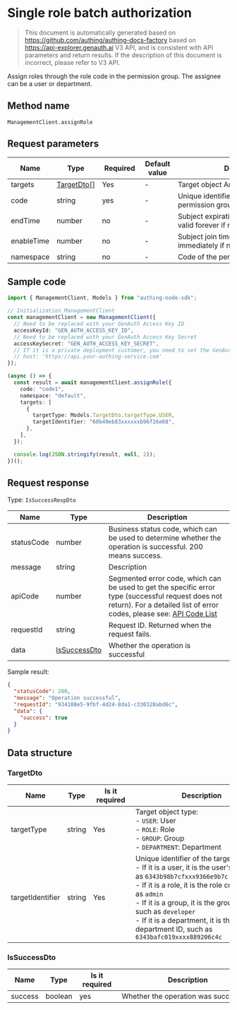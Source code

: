 # Single role batch authorization

<!--
Warning ⚠️:
Do not modify this document directly,
https://github.com/Authing/authing-docs-factory
Use this project to generate
-->

<LastUpdated />

> This document is automatically generated based on https://github.com/authing/authing-docs-factory based on https://api-explorer.genauth.ai V3 API, and is consistent with API parameters and return results. If the description of this document is incorrect, please refer to V3 API.

Assign roles through the role code in the permission group. The assignee can be a user or department.

## Method name

`ManagementClient.assignRole`

## Request parameters

| Name       | Type                                 | <div style="width:80px">Required</div> | <div style="width:60px">Default value</div> | <div style="width:300px">Description</div>                     | <div style="width:200px">Sample value</div>                             |
| ---------- | ------------------------------------ | -------------------------------------- | ------------------------------------------- | -------------------------------------------------------------- | ----------------------------------------------------------------------- |
| targets    | <a href="#TargetDto">TargetDto[]</a> | Yes                                    | -                                           | Target object Array length limit: 50.                          | `[{"targetIdentifier":"60b49eb83fd80adb96f26e68","targetType":"USER"}]` |
| code       | string                               | yes                                    | -                                           | Unique identifier of the role in the permission group          | `code1`                                                                 |
| endTime    | number                               | no                                     | -                                           | Subject expiration time in milliseconds, valid forever if null | `1669114748050`                                                         |
| enableTime | number                               | no                                     | -                                           | Subject join time in milliseconds, join immediately if null    | `1669114748050`                                                         |
| namespace  | string                               | no                                     | -                                           | Code of the permission group                                   | `60b49eb83fd80adb96f26e68`                                              |

## Sample code

```ts
import { ManagementClient, Models } from "authing-node-sdk";

// Initialization ManagementClient
const managementClient = new ManagementClient({
  // Need to be replaced with your GenAuth Access Key ID
  accessKeyId: "GEN_AUTH_ACCESS_KEY_ID",
  // Need to be replaced with your GenAuth Access Key Secret
  accessKeySecret: "GEN_AUTH_ACCESS_KEY_SECRET",
  // If it is a private deployment customer, you need to set the GenAuth service domain name
  // host: 'https://api.your-authing-service.com'
});

(async () => {
  const result = await managementClient.assignRole({
    code: "code1",
    namespace: "default",
    targets: [
      {
        targetType: Models.TargetDto.targetType.USER,
        targetIdentifier: "60b49eb83xxxxxxb96f26e68",
      },
    ],
  });

  console.log(JSON.stringify(result, null, 2));
})();
```

## Request response

Type: `IsSuccessRespDto`

| Name       | Type                                     | Description                                                                                                                                                                                                                                                                                                                                         |
| ---------- | ---------------------------------------- | --------------------------------------------------------------------------------------------------------------------------------------------------------------------------------------------------------------------------------------------------------------------------------------------------------------------------------------------------- |
| statusCode | number                                   | Business status code, which can be used to determine whether the operation is successful. 200 means success.                                                                                                                                                                                                                                        |
| message    | string                                   | Description                                                                                                                                                                                                                                                                                                                                         |
| apiCode    | number                                   | Segmented error code, which can be used to get the specific error type (successful request does not return). For a detailed list of error codes, please see: [API Code List](https://api-explorer.genauth.ai/?tag=group/%E5%BC%80%E5%8F%91%E5%87%86%E5%A4%87#tag/%E5%BC%80%E5%8F%91%E5%87%86%E5%A4%87/%E9%94%99%E8%AF%AF%E5%A4%84%E7%90%86/apiCode) |
| requestId  | string                                   | Request ID. Returned when the request fails.                                                                                                                                                                                                                                                                                                        |
| data       | <a href="#IsSuccessDto">IsSuccessDto</a> | Whether the operation is successful                                                                                                                                                                                                                                                                                                                 |

Sample result:

```json
{
  "statusCode": 200,
  "message": "Operation successful",
  "requestId": "934108e5-9fbf-4d24-8da1-c330328abd6c",
  "data": {
    "success": true
  }
}
```

## Data structure

### <a id="TargetDto"></a> TargetDto

| Name             | Type   | <div style="width:80px">Is it required</div> | <div style="width:300px">Description</div>                                                                                                                                                                                                                                                                                                   | <div style="width:200px">Sample value</div> |
| ---------------- | ------ | -------------------------------------------- | -------------------------------------------------------------------------------------------------------------------------------------------------------------------------------------------------------------------------------------------------------------------------------------------------------------------------------------------- | ------------------------------------------- |
| targetType       | string | Yes                                          | Target object type:<br>- `USER`: User<br>- `ROLE`: Role<br>- `GROUP`: Group<br>- `DEPARTMENT`: Department<br>                                                                                                                                                                                                                                | USER                                        |
| targetIdentifier | string | Yes                                          | Unique identifier of the target object:<br>- If it is a user, it is the user's ID, such as `6343b98b7cfxxx9366e9b7c`<br>- If it is a role, it is the role code, such as `admin`<br>- If it is a group, it is the group code, such as `developer`<br>- If it is a department, it is the department ID, such as `6343bafc019xxxx889206c4c`<br> | `60b49eb83fd80adb96f26e68`                  |

### <a id="IsSuccessDto"></a> IsSuccessDto

| Name    | Type    | <div style="width:80px">Is it required</div> | <div style="width:300px">Description</div> | <div style="width:200px">Example value</div> |
| ------- | ------- | -------------------------------------------- | ------------------------------------------ | -------------------------------------------- |
| success | boolean | yes                                          | Whether the operation was successful       | `true`                                       |
